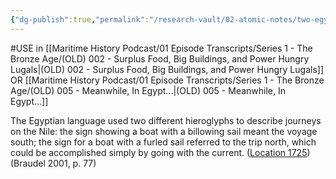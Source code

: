 ```yaml
---
{"dg-publish":true,"permalink":"/research-vault/02-atomic-notes/two-egyptian-hieroglyphs-demonstrate-the-two-directions-of-travel-on-the-nile-and-how-sails-aided-maritime-river-travel/"}
---
```


#USE in [[Maritime History Podcast/01 Episode Transcripts/Series 1 - The Bronze Age/(OLD) 002 - Surplus Food, Big Buildings, and Power Hungry Lugals\|(OLD) 002 - Surplus Food, Big Buildings, and Power Hungry Lugals]] OR [[Maritime History Podcast/01 Episode Transcripts/Series 1 - The Bronze Age/(OLD) 005 - Meanwhile, In Egypt...\|(OLD) 005 - Meanwhile, In Egypt...]]

The Egyptian language used two different hieroglyphs to describe journeys on the Nile: the sign showing a boat with a billowing sail meant the voyage south; the sign for a boat with a furled sail referred to the trip north, which could be accomplished simply by going with the current. ([Location 1725](https://readwise.io/to_kindle?action=open&asin=B004FEFSCC&location=1725)) (Braudel 2001, p. 77)